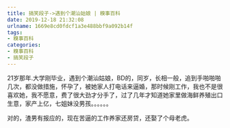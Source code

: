 ```yaml
---
title: 搞笑段子->遇到个潮汕姑娘 | 糗事百科
date: 2019-12-18 21:32:08
urlname: 1669e8cd0fdcf1a3e488bbf9a092b14f
tags: 
- 糗事百科
categories:
- 糗事百科
- 搞笑段子
---
```

21岁那年.大学刚毕业，遇到个潮汕姑娘，BD的，同岁，长相一般，追到手啪啪啪几次，都没做措施，怀孕了，被她家人打电话来逼婚，那时候刚工作，我也不是很喜欢她，我不愿意，费了很大劲才分手了，过了几年才知道她家里做海鲜养殖出口生意，家产上亿，七姐妹没男孩。。。。。。

对的，渣男有报应的，现在苦逼的工作养家还房贷，还娶了个母老虎。


